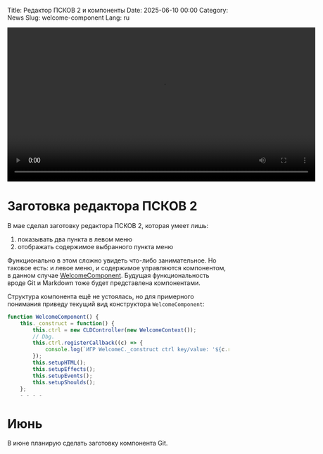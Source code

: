 Title: Редактор ПСКОВ 2 и компоненты
Date: 2025-06-10 00:00
Category: News
Slug: welcome-component
Lang: ru

<video controls width="700">
    <source src="../../images/2025-06_welcome-component.mp4" type="video/mp4"/>
</video>

# Заготовка редактора ПСКОВ 2

В мае сделал заготовку редактора ПСКОВ 2, которая умеет лишь:

1. показывать два пункта в левом меню
2. отображать содержимое выбранного пункта меню

Функционально в этом сложно увидеть что-либо занимательное. Но
таковое есть: и левое меню, и содержимое управляются компонентом,
в данном случае [WelcomeComponent][wcmp]. Будущая функциональность вроде Git
и Markdown тоже будет представлена компонентами.

Структура компонента ещё не устоялась, но для примерного понимания приведу
текущий вид конструктора `WelcomeComponent`:

```javascript
function WelcomeComponent() {
    this._construct = function() {
        this.ctrl = new CLDController(new WelcomeContext());
        // Dbg.
        this.ctrl.registerCallback((c) => {
            console.log(`ИГР WelcomeC._construct ctrl key/value: '${c.recentField}'/'${c.field(c.recentField)}'`);
        });
        this.setupHTML();
        this.setupEffects();
        this.setupEvents();
        this.setupShoulds();
    };
	- - - -
```

# Июнь

В июне планирую сделать заготовку компонента Git.

[wcmp]: https://github.com/kornerr/pskov2/blob/main/welcome.js
